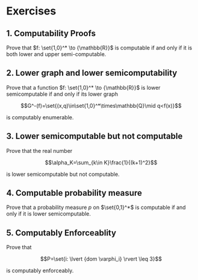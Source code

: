 # Exercises

## 1. Computability Proofs

Prove that $f: \set{1,0}^* \to {\mathbb{R}}$ is computable if and only if it is both lower and upper semi-computable.

## 2. Lower graph and lower semicomputability

Prove that a function $f: \set{1,0}^* \to {\mathbb{R}}$ is lower semicomputable if and only if its lower graph

$$G^-(f)=\set{(x,q)\in\set{1,0}^*\times\mathbb{Q}\mid q<f(x)}$$

is computably enumerable.

## 3. Lower semicomputable but not computable

Prove that the real number 

$$\alpha_K=\sum_{k\in K}\frac{1}{(k+1)^2}$$

is lower semicomputable but not computable.

## 4. Computable probability measure

Prove that a probability measure $p$ on $\set{0,1}^*$ is computable if and only if it is lower semicomputable.

## 5. Computably Enforceablity

Prove that 

$$P=\set{i: \lvert {dom \varphi_i} \rvert \leq 3}$$

is computably enforceably.